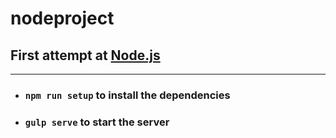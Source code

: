 # nodeproject


## First attempt at [Node.js](https://nodejs.org/en/)


***


+ ### `npm run setup` to install the dependencies


+ ### `gulp serve` to start the server
